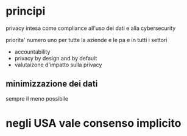 # principi

privacy intesa come compliance all'uso dei dati e alla cybersecurity

priorita' numero uno per tutte la aziende e le pa e in tutti i settori

- accountability
- privacy by design and by default
- valutaizone d'impatto sulla privacy

## minimizzazione dei dati

sempre il meno possibile

# negli USA vale consenso implicito
